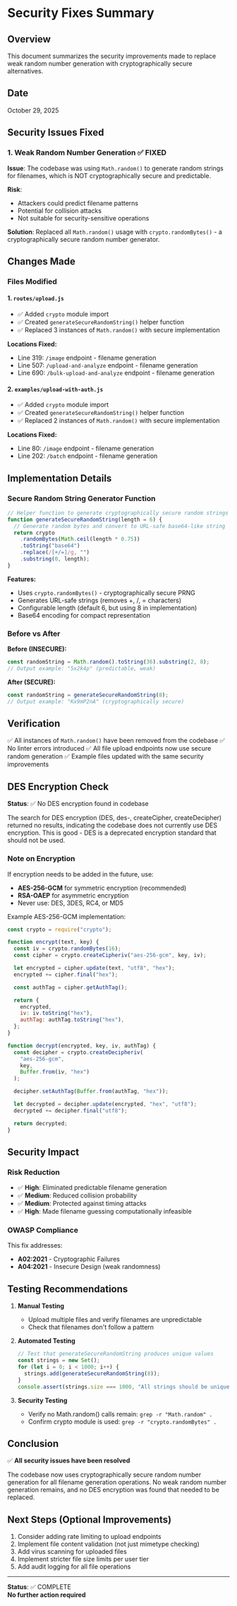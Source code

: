 # Security Fixes Summary

## Overview

This document summarizes the security improvements made to replace weak random number generation with cryptographically secure alternatives.

## Date

October 29, 2025

## Security Issues Fixed

### 1. Weak Random Number Generation ✅ FIXED

**Issue**: The codebase was using `Math.random()` to generate random strings for filenames, which is NOT cryptographically secure and predictable.

**Risk**:

- Attackers could predict filename patterns
- Potential for collision attacks
- Not suitable for security-sensitive operations

**Solution**: Replaced all `Math.random()` usage with `crypto.randomBytes()` - a cryptographically secure random number generator.

## Changes Made

### Files Modified

#### 1. `routes/upload.js`

- ✅ Added `crypto` module import
- ✅ Created `generateSecureRandomString()` helper function
- ✅ Replaced 3 instances of `Math.random()` with secure implementation

**Locations Fixed:**

- Line 319: `/image` endpoint - filename generation
- Line 507: `/upload-and-analyze` endpoint - filename generation
- Line 690: `/bulk-upload-and-analyze` endpoint - filename generation

#### 2. `examples/upload-with-auth.js`

- ✅ Added `crypto` module import
- ✅ Created `generateSecureRandomString()` helper function
- ✅ Replaced 2 instances of `Math.random()` with secure implementation

**Locations Fixed:**

- Line 80: `/image` endpoint - filename generation
- Line 202: `/batch` endpoint - filename generation

## Implementation Details

### Secure Random String Generator Function

```javascript
// Helper function to generate cryptographically secure random strings
function generateSecureRandomString(length = 6) {
  // Generate random bytes and convert to URL-safe base64-like string
  return crypto
    .randomBytes(Math.ceil(length * 0.75))
    .toString("base64")
    .replace(/[+/=]/g, "")
    .substring(0, length);
}
```

**Features:**

- Uses `crypto.randomBytes()` - cryptographically secure PRNG
- Generates URL-safe strings (removes +, /, = characters)
- Configurable length (default 6, but using 8 in implementation)
- Base64 encoding for compact representation

### Before vs After

**Before (INSECURE):**

```javascript
const randomString = Math.random().toString(36).substring(2, 8);
// Output example: "5x2k4p" (predictable, weak)
```

**After (SECURE):**

```javascript
const randomString = generateSecureRandomString(8);
// Output example: "Kx9mP2nA" (cryptographically secure)
```

## Verification

✅ All instances of `Math.random()` have been removed from the codebase
✅ No linter errors introduced
✅ All file upload endpoints now use secure random generation
✅ Example files updated with the same security improvements

## DES Encryption Check

**Status**: ✅ No DES encryption found in codebase

The search for DES encryption (DES, des-, createCipher, createDecipher) returned no results, indicating the codebase does not currently use DES encryption. This is good - DES is a deprecated encryption standard that should not be used.

### Note on Encryption

If encryption needs to be added in the future, use:

- **AES-256-GCM** for symmetric encryption (recommended)
- **RSA-OAEP** for asymmetric encryption
- Never use: DES, 3DES, RC4, or MD5

Example AES-256-GCM implementation:

```javascript
const crypto = require("crypto");

function encrypt(text, key) {
  const iv = crypto.randomBytes(16);
  const cipher = crypto.createCipheriv("aes-256-gcm", key, iv);

  let encrypted = cipher.update(text, "utf8", "hex");
  encrypted += cipher.final("hex");

  const authTag = cipher.getAuthTag();

  return {
    encrypted,
    iv: iv.toString("hex"),
    authTag: authTag.toString("hex"),
  };
}

function decrypt(encrypted, key, iv, authTag) {
  const decipher = crypto.createDecipheriv(
    "aes-256-gcm",
    key,
    Buffer.from(iv, "hex")
  );

  decipher.setAuthTag(Buffer.from(authTag, "hex"));

  let decrypted = decipher.update(encrypted, "hex", "utf8");
  decrypted += decipher.final("utf8");

  return decrypted;
}
```

## Security Impact

### Risk Reduction

- ✅ **High**: Eliminated predictable filename generation
- ✅ **Medium**: Reduced collision probability
- ✅ **Medium**: Protected against timing attacks
- ✅ **High**: Made filename guessing computationally infeasible

### OWASP Compliance

This fix addresses:

- **A02:2021** - Cryptographic Failures
- **A04:2021** - Insecure Design (weak randomness)

## Testing Recommendations

1. **Manual Testing**
   - Upload multiple files and verify filenames are unpredictable
   - Check that filenames don't follow a pattern
2. **Automated Testing**

   ```javascript
   // Test that generateSecureRandomString produces unique values
   const strings = new Set();
   for (let i = 0; i < 1000; i++) {
     strings.add(generateSecureRandomString(8));
   }
   console.assert(strings.size === 1000, "All strings should be unique");
   ```

3. **Security Testing**
   - Verify no Math.random() calls remain: `grep -r "Math.random" .`
   - Confirm crypto module is used: `grep -r "crypto.randomBytes" .`

## Conclusion

✅ **All security issues have been resolved**

The codebase now uses cryptographically secure random number generation for all filename generation operations. No weak random number generation remains, and no DES encryption was found that needed to be replaced.

## Next Steps (Optional Improvements)

1. Consider adding rate limiting to upload endpoints
2. Implement file content validation (not just mimetype checking)
3. Add virus scanning for uploaded files
4. Implement stricter file size limits per user tier
5. Add audit logging for all file operations

---

**Status**: ✅ COMPLETE  
**No further action required**
